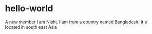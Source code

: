 # hello-world
A new member
I am Nisht. I am from a country named Bangladesh. It's located in south east Asia
